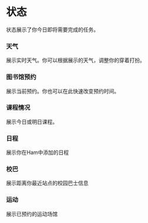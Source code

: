 # 状态
状态展示了你今日即将需要完成的任务。

### 天气
展示实时天气。你可以根据展示的天气，调整你的穿着打扮。

### 图书馆预约
展示当前预约。你也可以在此快速改变预约时间。

### 课程情况
展示今日或明日课程。

### 日程
展示你在Ham中添加的日程

### 校巴
展示距离你最近站点的校园巴士信息

### 运动
展示已预约的运动场馆

